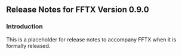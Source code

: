 ## Release Notes for FFTX Version 0.9.0

### Introduction

This is a placeholder for release notes to accompany FFTX when it is
formally released.
